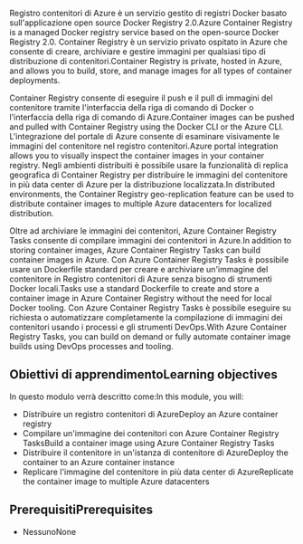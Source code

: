 <span data-ttu-id="f8d2c-101">Registro contenitori di Azure è un servizio gestito di registri Docker basato sull'applicazione open source Docker Registry 2.0.</span><span class="sxs-lookup"><span data-stu-id="f8d2c-101">Azure Container Registry is a managed Docker registry service based on the open-source Docker Registry 2.0.</span></span> <span data-ttu-id="f8d2c-102">Container Registry è un servizio privato ospitato in Azure che consente di creare, archiviare e gestire immagini per qualsiasi tipo di distribuzione di contenitori.</span><span class="sxs-lookup"><span data-stu-id="f8d2c-102">Container Registry is private, hosted in Azure, and allows you to build, store, and manage images for all types of container deployments.</span></span>

<span data-ttu-id="f8d2c-103">Container Registry consente di eseguire il push e il pull di immagini del contenitore tramite l'interfaccia della riga di comando di Docker o l'interfaccia della riga di comando di Azure.</span><span class="sxs-lookup"><span data-stu-id="f8d2c-103">Container images can be pushed and pulled with Container Registry using the Docker CLI or the Azure CLI.</span></span> <span data-ttu-id="f8d2c-104">L'integrazione del portale di Azure consente di esaminare visivamente le immagini del contenitore nel registro contenitori.</span><span class="sxs-lookup"><span data-stu-id="f8d2c-104">Azure portal integration allows you to visually inspect the container images in your container registry.</span></span> <span data-ttu-id="f8d2c-105">Negli ambienti distribuiti è possibile usare la funzionalità di replica geografica di Container Registry per distribuire le immagini del contenitore in più data center di Azure per la distribuzione localizzata.</span><span class="sxs-lookup"><span data-stu-id="f8d2c-105">In distributed environments, the Container Registry geo-replication feature can be used to distribute container images to multiple Azure datacenters for localized distribution.</span></span>

<span data-ttu-id="f8d2c-106">Oltre ad archiviare le immagini dei contenitori, Azure Container Registry Tasks consente di compilare immagini dei contenitori in Azure.</span><span class="sxs-lookup"><span data-stu-id="f8d2c-106">In addition to storing container images, Azure Container Registry Tasks can build container images in Azure.</span></span> <span data-ttu-id="f8d2c-107">Con Azure Container Registry Tasks è possibile usare un Dockerfile standard per creare e archiviare un'immagine del contenitore in Registro contenitori di Azure senza bisogno di strumenti Docker locali.</span><span class="sxs-lookup"><span data-stu-id="f8d2c-107">Tasks use a standard Dockerfile to create and store a container image in Azure Container Registry without the need for local Docker tooling.</span></span> <span data-ttu-id="f8d2c-108">Con Azure Container Registry Tasks è possibile eseguire su richiesta o automatizzare completamente la compilazione di immagini dei contenitori usando i processi e gli strumenti DevOps.</span><span class="sxs-lookup"><span data-stu-id="f8d2c-108">With Azure Container Registry Tasks, you can build on demand or fully automate container image builds using DevOps processes and tooling.</span></span>

## <a name="learning-objectives"></a><span data-ttu-id="f8d2c-109">Obiettivi di apprendimento</span><span class="sxs-lookup"><span data-stu-id="f8d2c-109">Learning objectives</span></span>

<span data-ttu-id="f8d2c-110">In questo modulo verrà descritto come:</span><span class="sxs-lookup"><span data-stu-id="f8d2c-110">In this module, you will:</span></span>

- <span data-ttu-id="f8d2c-111">Distribuire un registro contenitori di Azure</span><span class="sxs-lookup"><span data-stu-id="f8d2c-111">Deploy an Azure container registry</span></span>
- <span data-ttu-id="f8d2c-112">Compilare un'immagine dei contenitori con Azure Container Registry Tasks</span><span class="sxs-lookup"><span data-stu-id="f8d2c-112">Build a container image using Azure Container Registry Tasks</span></span>
- <span data-ttu-id="f8d2c-113">Distribuire il contenitore in un'istanza di contenitore di Azure</span><span class="sxs-lookup"><span data-stu-id="f8d2c-113">Deploy the container to an Azure container instance</span></span>
- <span data-ttu-id="f8d2c-114">Replicare l'immagine del contenitore in più data center di Azure</span><span class="sxs-lookup"><span data-stu-id="f8d2c-114">Replicate the container image to multiple Azure datacenters</span></span>

## <a name="prerequisites"></a><span data-ttu-id="f8d2c-115">Prerequisiti</span><span class="sxs-lookup"><span data-stu-id="f8d2c-115">Prerequisites</span></span>  

- <span data-ttu-id="f8d2c-116">Nessuno</span><span class="sxs-lookup"><span data-stu-id="f8d2c-116">None</span></span>